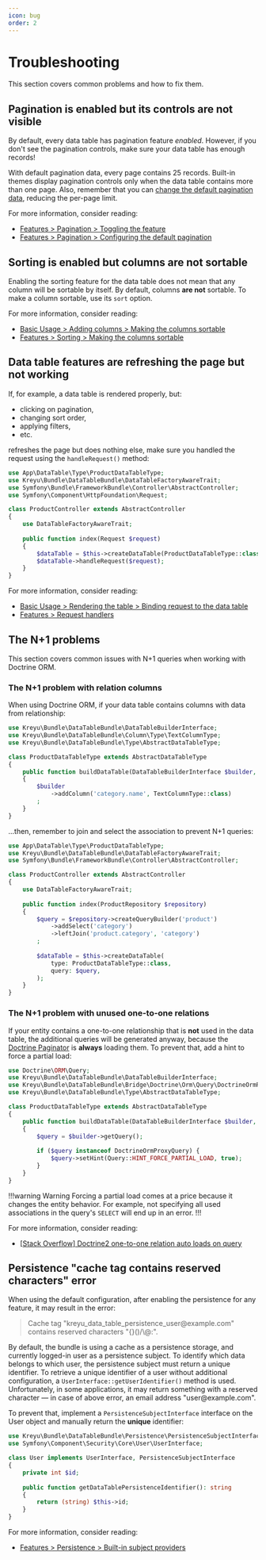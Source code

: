 ```yaml
---
icon: bug
order: 2
---
```


# Troubleshooting

This section covers common problems and how to fix them.

## Pagination is enabled but its controls are not visible

By default, every data table has pagination feature _enabled_.
However, if you don't see the pagination controls, make sure your data table has enough records!

With default pagination data, every page contains 25 records.
Built-in themes display pagination controls only when the data table contains more than one page.
Also, remember that you can [change the default pagination data](features/pagination.md#configuring-default-pagination), reducing the per-page limit.

For more information, consider reading:

- [Features > Pagination > Toggling the feature](features/pagination.md#toggling-the-feature)
- [Features > Pagination > Configuring the default pagination](features/pagination.md#configuring-default-pagination)

## Sorting is enabled but columns are not sortable

Enabling the sorting feature for the data table does not mean that any column will be sortable by itself.
By default, columns **are not** sortable. To make a column sortable, use its `sort` option.

For more information, consider reading:

- [Basic Usage > Adding columns > Making the columns sortable](basic-usage/adding-columns.md#making-the-columns-sortable)
- [Features > Sorting > Making the columns sortable](features/sorting.md#making-the-columns-sortable)

## Data table features are refreshing the page but not working

If, for example, a data table is rendered properly, but:
- clicking on pagination,
- changing sort order,
- applying filters,
- etc.

refreshes the page but does nothing else, make sure you handled the request using the `handleRequest()` method:

```php #13 src/Controller/ProductController.php
use App\DataTable\Type\ProductDataTableType;
use Kreyu\Bundle\DataTableBundle\DataTableFactoryAwareTrait;
use Symfony\Bundle\FrameworkBundle\Controller\AbstractController;
use Symfony\Component\HttpFoundation\Request;

class ProductController extends AbstractController
{
    use DataTableFactoryAwareTrait;
    
    public function index(Request $request)
    {
        $dataTable = $this->createDataTable(ProductDataTableType::class);
        $dataTable->handleRequest($request);
    }
}
```

For more information, consider reading:

- [Basic Usage > Rendering the table > Binding request to the data table](basic-usage/rendering-the-table.md#binding-request-to-the-data-table)
- [Features > Request handlers](features/request-handlers.md)

## The N+1 problems

This section covers common issues with N+1 queries when working with Doctrine ORM.  

### The N+1 problem with relation columns

When using Doctrine ORM, if your data table contains columns with data from relationship:

```php # src/DataTable/Type/ProductDataTableType.php
use Kreyu\Bundle\DataTableBundle\DataTableBuilderInterface;
use Kreyu\Bundle\DataTableBundle\Column\Type\TextColumnType;
use Kreyu\Bundle\DataTableBundle\Type\AbstractDataTableType;

class ProductDataTableType extends AbstractDataTableType
{
    public function buildDataTable(DataTableBuilderInterface $builder, array $options): void
    {
        $builder
            ->addColumn('category.name', TextColumnType::class)
        ;
    }
}
```

...then, remember to join and select the association to prevent N+1 queries:

```php # src/Controller/ProductController.php
use App\DataTable\Type\ProductDataTableType;
use Kreyu\Bundle\DataTableBundle\DataTableFactoryAwareTrait;
use Symfony\Bundle\FrameworkBundle\Controller\AbstractController;

class ProductController extends AbstractController
{
    use DataTableFactoryAwareTrait;
    
    public function index(ProductRepository $repository)
    {
        $query = $repository->createQueryBuilder('product')
            ->addSelect('category')
            ->leftJoin('product.category', 'category')
        ;
        
        $dataTable = $this->createDataTable(
            type: ProductDataTableType::class, 
            query: $query,
        );
    }
}
```

### The N+1 problem with unused one-to-one relations

If your entity contains a one-to-one relationship that is **not** used in the data table,
the additional queries will be generated anyway, because the [Doctrine Paginator](https://www.doctrine-project.org/projects/doctrine-orm/en/2.15/tutorials/pagination.html) is **always** loading them.
To prevent that, add a hint to force a partial load:

```php # src/DataTable/Type/ProductDataTableType.php
use Doctrine\ORM\Query;
use Kreyu\Bundle\DataTableBundle\DataTableBuilderInterface;
use Kreyu\Bundle\DataTableBundle\Bridge\Doctrine\Orm\Query\DoctrineOrmProxyQuery;
use Kreyu\Bundle\DataTableBundle\Type\AbstractDataTableType;

class ProductDataTableType extends AbstractDataTableType
{
    public function buildDataTable(DataTableBuilderInterface $builder, array $options): void
    {
        $query = $builder->getQuery();
        
        if ($query instanceof DoctrineOrmProxyQuery) {
            $query->setHint(Query::HINT_FORCE_PARTIAL_LOAD, true);
        }
    }
}
```

!!!warning Warning
Forcing a partial load comes at a price because it changes the entity behavior.
For example, not specifying all used associations in the query's `SELECT` will end up in an error.
!!!

For more information, consider reading:

- [[Stack Overflow] Doctrine2 one-to-one relation auto loads on query](https://stackoverflow.com/questions/12362901/doctrine2-one-to-one-relation-auto-loads-on-query/22253783#22253783)

## Persistence "cache tag contains reserved characters" error

When using the default configuration, after enabling the persistence for any feature, it may result in the error:

> Cache tag "kreyu_data_table_persistence_user\@example.com" contains reserved characters "{}()/\\@:".

By default, the bundle is using a cache as a persistence storage, and currently logged-in user as a persistence subject.
To identify which data belongs to which user, the persistence subject must return a unique identifier.
To retrieve a unique identifier of a user without additional configuration, a `UserInterface::getUserIdentifier()` method is used.
Unfortunately, in some applications, it may return something with a reserved character — in case of above error, an email address "user\@example.com".

To prevent that, implement a `PersistenceSubjectInterface` interface on the User object and manually return the **unique** identifier:

```php # src/Entity/User.php
use Kreyu\Bundle\DataTableBundle\Persistence\PersistenceSubjectInterface;
use Symfony\Component\Security\Core\User\UserInterface;

class User implements UserInterface, PersistenceSubjectInterface
{
    private int $id;
    
    public function getDataTablePersistenceIdentifier(): string
    {
        return (string) $this->id;
    }
}
```

For more information, consider reading:

- [Features > Persistence > Built-in subject providers](features/persistence.md#built-in-subject-providers)
